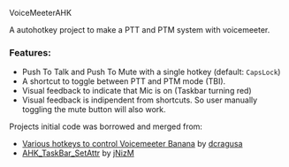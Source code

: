 VoiceMeeterAHK

A autohotkey project to make a PTT and PTM system with voicemeeter.

### Features:

* Push To Talk and Push To Mute with a single hotkey (default: `CapsLock`)
* A shortcut to toggle between PTT and PTM mode (TBI).
* Visual feedback to indicate that Mic is on (Taskbar turning red)
* Visual feedback is indipendent from shortcuts. So user manually toggling the mute button will also work.

Projects initial code was borrowed and merged from:

* [Various hotkeys to control Voicemeeter Banana](https://gist.github.com/dcragusa/f3ab67ba1ed692cb628d1ef45dc9fac1) by [dcragusa](https://gist.github.com/dcragusa)
* [AHK_TaskBar_SetAttr](https://github.com/jNizM/AHK_TaskBar_SetAttr) by [jNizM](https://github.com/jNizM)
